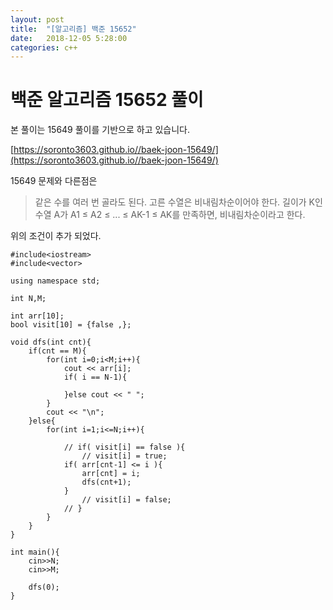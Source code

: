 ```yaml
---
layout: post
title:  "[알고리즘] 백준 15652"
date:   2018-12-05 5:28:00
categories: c++
---
```


# 백준 알고리즘 15652 풀이

본 풀이는 15649 풀이를 기반으로 하고 있습니다.

[https://soronto3603.github.io//baek-joon-15649/](https://soronto3603.github.io//baek-joon-15649/)

15649 문제와 다른점은 

> 같은 수를 여러 번 골라도 된다.
> 고른 수열은 비내림차순이어야 한다.
> 길이가 K인 수열 A가 A1 ≤ A2 ≤ ... ≤ AK-1 ≤ AK를 만족하면, 비내림차순이라고 한다.

위의 조건이 추가 되었다.

```
#include<iostream>
#include<vector>

using namespace std;

int N,M;

int arr[10];
bool visit[10] = {false ,};

void dfs(int cnt){
    if(cnt == M){
        for(int i=0;i<M;i++){
            cout << arr[i];
            if( i == N-1){

            }else cout << " ";
        }
        cout << "\n";
    }else{
        for(int i=1;i<=N;i++){

            // if( visit[i] == false ){
                // visit[i] = true;
            if( arr[cnt-1] <= i ){
                arr[cnt] = i;
                dfs(cnt+1);
            }
                // visit[i] = false; 
            // }
        }
    }
}

int main(){
    cin>>N;
    cin>>M;
   
    dfs(0);
}
```